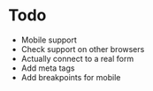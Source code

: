 # Todo

* Mobile support
* Check support on other browsers
* Actually connect to a real form
* Add meta tags
* Add breakpoints for mobile